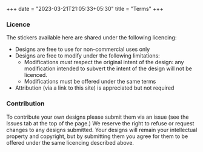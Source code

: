 +++
date = "2023-03-21T21:05:33+05:30"
title = "Terms"
+++

### Licence

The stickers available here are shared under the following licencing:

- Designs are free to use for non-commercial uses only
- Designs are free to modify under the following limitations:
  - Modifications *must* respect the original intent of the design: any modification intended to subvert the intent of the design will not be licenced.
  - Modifications must be offered under the same terms
- Attribution (via a link to this site) is appreciated but not required

### Contribution

To contribute your own designs please submit them via an issue (see the Issues tab at the top of the page.) We reserve the right to refuse or request changes to any designs submitted. Your designs will remain your intellectual property and copyright, but by submitting them you agree for them to be offered under the same licencing described above.
